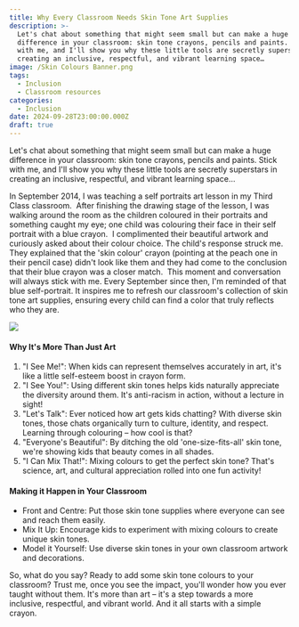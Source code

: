 ```yaml
---
title: Why Every Classroom Needs Skin Tone Art Supplies
description: >-
  Let's chat about something that might seem small but can make a huge
  difference in your classroom: skin tone crayons, pencils and paints. Stick
  with me, and I'll show you why these little tools are secretly superstars in
  creating an inclusive, respectful, and vibrant learning space…
image: /Skin Colours Banner.png
tags:
  - Inclusion
  - Classroom resources
categories:
  - Inclusion
date: 2024-09-28T23:00:00.000Z
draft: true
---
```


Let's chat about something that might seem small but can make a huge difference in your classroom: skin tone crayons, pencils and paints. Stick with me, and I'll show you why these little tools are secretly superstars in creating an inclusive, respectful, and vibrant learning space…

In September 2014, I was teaching a self portraits art lesson in my Third Class classroom.  After finishing the drawing stage of the lesson, I was walking around the room as the children coloured in their portraits and something caught my eye; one child was colouring their face in their self portrait with a blue crayon.  I complimented their beautiful artwork and curiously asked about their colour choice. The child's response struck me. They explained that the 'skin colour' crayon (pointing at the peach one in their pencil case) didn't look like them and they had come to the conclusion that their blue crayon was a closer match.  This moment and conversation will always stick with me. Every September since then, I'm reminded of that blue self-portrait. It inspires me to refresh our classroom's collection of skin tone art supplies, ensuring every child can find a color that truly reflects who they are.

![](/Child-painting-family.png)

#### Why It's More Than Just Art

1. "I See Me!": When kids can represent themselves accurately in art, it's like a little self-esteem boost in crayon form.
2. "I See You!": Using different skin tones helps kids naturally appreciate the diversity around them. It's anti-racism in action, without a lecture in sight!
3. "Let's Talk": Ever noticed how art gets kids chatting? With diverse skin tones, those chats organically turn to culture, identity, and respect. Learning through colouring – how cool is that?
4. "Everyone's Beautiful": By ditching the old 'one-size-fits-all' skin tone, we're showing kids that beauty comes in all shades.
5. "I Can Mix That!": Mixing colours to get the perfect skin tone? That's science, art, and cultural appreciation rolled into one fun activity!

#### Making it Happen in Your Classroom

* Front and Centre: Put those skin tone supplies where everyone can see and reach them easily.
* Mix It Up: Encourage kids to experiment with mixing colours to create unique skin tones.
* Model it Yourself: Use diverse skin tones in your own classroom artwork and decorations.

So, what do you say? Ready to add some skin tone colours to your classroom? Trust me, once you see the impact, you'll wonder how you ever taught without them. It's more than art – it's a step towards a more inclusive, respectful, and vibrant world. And it all starts with a simple crayon.
